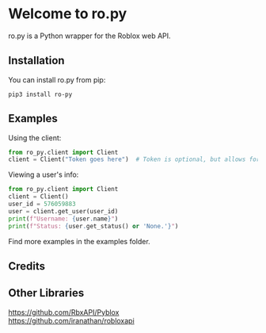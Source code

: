 # Welcome to ro.py
ro.py is a Python wrapper for the Roblox web API.
## Installation
You can install ro.py from pip:  
```
pip3 install ro-py
```
## Examples
Using the client:
```python
from ro_py.client import Client
client = Client("Token goes here")  # Token is optional, but allows for authentication!
```
Viewing a user's info:
```python
from ro_py.client import Client
client = Client()
user_id = 576059883
user = client.get_user(user_id)
print(f"Username: {user.name}")
print(f"Status: {user.get_status() or 'None.'}")
```
Find more examples in the examples folder.

## Credits


## Other Libraries
https://github.com/RbxAPI/Pyblox  
https://github.com/iranathan/robloxapi  